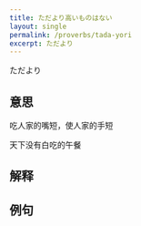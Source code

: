 ```yaml
---
title: ただより高いものはない 
layout: single
permalink: /proverbs/tada-yori
excerpt: ただより
---
```


ただより

## 意思

吃人家的嘴短，使人家的手短

天下没有白吃的午餐

## 解释

## 例句

